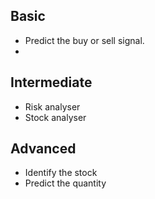 ## Basic 
 - Predict the buy or sell signal. 
 - 



## Intermediate 
 - Risk analyser 
 - Stock analyser


## Advanced
* Identify the stock
* Predict the quantity